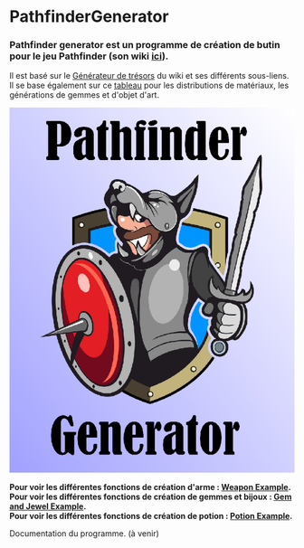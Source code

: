 # PathfinderGenerator

### Pathfinder generator est un programme de création de butin pour le jeu Pathfinder (son wiki [ici](https://www.pathfinder-fr.org/Wiki/)).  
Il est basé sur le [Générateur de trésors](https://www.pathfinder-fr.org/Wiki/Pathfinder-RPG.G%C3%A9n%C3%A9rateur%20de%20tr%C3%A9sors.ashx) du wiki et ses différents sous-liens.  
Il se base également sur ce [tableau](https://github.com/WolvesWithSword/PathfinderGenerator/blob/master/Ressources/Generateur_de_tresor.ods) pour les distributions de matériaux, les générations de gemmes et d'objet d'art.

![PathfinderGenerator](Ressources/PathfinderGenerator.png)

**Pour voir les différentes fonctions de création d'arme : [Weapon Example](Ressources/Weapon_Example.txt).**  
**Pour voir les différentes fonctions de création de gemmes et bijoux : [Gem and Jewel Example](Ressources/GemAndJewel_Example.txt).**  
**Pour voir les différentes fonctions de création de potion : [Potion Example](Ressources/Potion_Example.txt).**  

Documentation du programme. (à venir)
